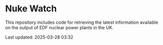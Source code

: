 # Nuke Watch

This repository includes code for retrieving the latest information available on the output of EDF nuclear power plants in the UK.

Last updated: 2025-03-28 03:32